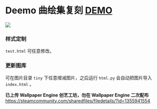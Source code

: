 Deemo 曲绘集复刻 [DEMO](https://deemo.shino.cc) 
===
![](https://view.moezx.cc/images/2018/04/07/Capture.png)

### 样式定制

`test.html` 可任意修改。

### 更新图库

可在图片目录 `tiny` 下任意增减图片，之后运行 `html.py` 会自动把图片导入 `index.html` 。

**已上传 Wallpaper Engine 创艺工坊，勿在 Wallpaper Engine 二次配布**  
<https://steamcommunity.com/sharedfiles/filedetails/?id=1355941554>

